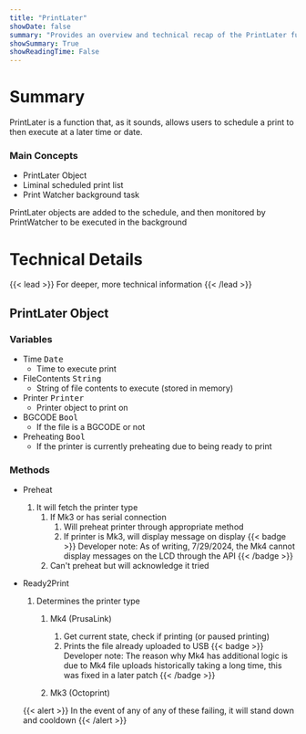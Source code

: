 ```yaml
---
title: "PrintLater"
showDate: false
summary: "Provides an overview and technical recap of the PrintLater function"
showSummary: True
showReadingTime: False
---
```

# Summary

PrintLater is a function that, as it sounds, allows users to schedule a print to then execute at a later time or date.

### Main Concepts
- PrintLater Object
- Liminal scheduled print list
- Print Watcher background task

PrintLater objects are added to the schedule, and then monitored by PrintWatcher to be executed in the background


# Technical Details
{{< lead >}}
For deeper, more technical information
{{< /lead >}}
## PrintLater Object
### Variables
- Time <kbd>Date</kbd>
    - Time to execute print
- FileContents <kbd>String</kbd>
    - String of file contents to execute (stored in memory)
- Printer <kbd>Printer</kbd>
    - Printer object to print on
- BGCODE <kbd>Bool</kbd>
    - If the file is a BGCODE or not
- Preheating <kbd>Bool</kbd>
    - If the printer is currently preheating due to being ready to print
  
### Methods
 - Preheat
    1. It will fetch the printer type
        1. If Mk3 or has serial connection
            1. Will preheat printer through appropriate method
            2. If printer is Mk3, will display message on display
            {{< badge >}}
            Developer note: As of writing, 7/29/2024, the Mk4 cannot display messages on the LCD through the API
            {{< /badge >}}
        2. Can't preheat but will acknowledge it tried 

 - Ready2Print
    1. Determines the printer type
        1. Mk4 (PrusaLink)
            1. Get current state, check if printing (or paused printing)
            2. Prints the file already uploaded to USB
            {{< badge >}}
            Developer note: The reason why Mk4 has additional logic is due to Mk4 file uploads historically taking a long time, this was fixed in a later patch
            {{< /badge >}}

        1. Mk3 (Octoprint)
        
    
   {{< alert >}}
   In the event of any of any of these failing, it will stand down and cooldown
   {{< /alert >}}
